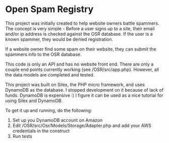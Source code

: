 Open Spam Registry
==================

This project was initially created to help website owners battle spammers. The concept is very simple - Before a user signs up to a site, their email and/or ip address is checked against the OSR database. If the user is a known spammer, they would be denied registration. 

If a website owner find some spam on their website, they can submit the spammers info to the OSR database. 

This code is only an API and has no website front end. There are only a couple end points currently working (see /OSR/src/app.php). However, all the data models are completed and tested. 

This project was built on Silex, the PHP micro framework, and uses DynamoDB as the database. I stopped development on it because of lack of funds. DynamoDB is expensive :)
I figure it can be used as a nice tutorial for using Silex and DynamoDB.

To get it up and running, do the following:
1. Set up you DynamoDB account on Amazon
2. Edit /OSR/src/Osr/Models/Storage/Adapter.php and add your AWS credentials in the construct
3. Run tests
